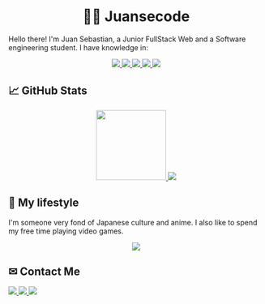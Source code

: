 <h1 align="center">
  <b>👨‍💻 Juansecode</b>
</h1>

Hello there! I'm Juan Sebastian, a Junior FullStack Web and a Software engineering student. I have knowledge in:

<div align="center">
    <a href="https://developer.mozilla.org/es/docs/Web/HTML">
        <img src="https://img.shields.io/badge/HTML5-E34F26?style=for-the-badge&logo=html5&logoColor=white" />
    </a>
    <a href="https://developer.mozilla.org/es/docs/Web/CSS">
        <img src="https://img.shields.io/badge/CSS3-1572B6?style=for-the-badge&logo=css3&logoColor=white" />
    </a>
    <a href="https://sass-lang.com/">
        <img src="https://img.shields.io/badge/Sass-CC6699?style=for-the-badge&logo=sass&logoColor=white" />
    </a>
    <a href="https://developer.mozilla.org/es/docs/Web/JavaScript">
        <img src="https://img.shields.io/badge/JavaScript-323330?style=for-the-badge&logo=javascript&logoColor=F7DF1E" />
    </a>
    <a href="https://reactjs.org/">
        <img src="https://img.shields.io/badge/react-%2320232a.svg?style=for-the-badge&logo=react&logoColor=%2361DAFB" />
    </a>
</div>

## &#x1f4c8; GitHub Stats
<div align="center">
    <a href="https://github.com/anuraghazra/github-readme-stats#readme">
        <img  height="138px" src="https://github-readme-stats.vercel.app/api?username=juansecod">
        <img src="https://github-readme-stats.vercel.app/api/top-langs/?username=Juansecod&layout=compact">
    </a>
</div>

## 👾 My lifestyle
I'm someone very fond of Japanese culture and anime. I also like to spend my free time playing video games.
<div align="center">
  <a href="https://open.spotify.com/user/22satxe4rt5fqy4ruusxtrmri">
    <img src="https://spotify-github-profile.vercel.app/api/view?uid=22satxe4rt5fqy4ruusxtrmri&cover_image=true&theme=natemoo-re&bar_color=4771d1&bar_color_cover=true">
  </a>
</div>

## ✉ Contact Me
<div align="left">
    <a href="https://www.linkedin.com/in/Juansecode">
        <img src="https://img.shields.io/badge/linkedin-%230077B5.svg?style=for-the-badge&logo=linkedin&logoColor=white" />
    </a>
    <a href="mailto:juan.sebastianri28@gmail.com">
        <img src="https://img.shields.io/badge/Gmail-D14836?style=for-the-badge&logo=gmail&logoColor=white" />
    </a>
    <a href="https://wa.me/+573044474610">
        <img src="https://img.shields.io/badge/WhatsApp-25D366?style=for-the-badge&logo=whatsapp&logoColor=white">
    </a>
</div>